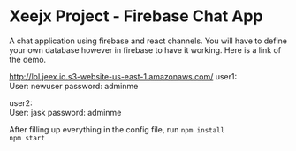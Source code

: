 # Xeejx Project - Firebase Chat App
A chat application using firebase and react channels.
You will have to define your own database however in firebase to have it working.
Here is a link of the demo.

http://lol.jeex.io.s3-website-us-east-1.amazonaws.com/
user1:  
User: newuser
password: adminme
<br/>

user2:  
User: jask
password: adminme

After filling up everything in the config file, run
```npm install```  
```npm start```
